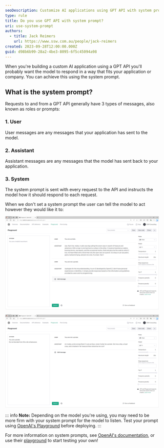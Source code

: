 ```yaml
---
seoDescription: Customize AI applications using GPT API with system prompts that fit your application or company, ensuring consistent responses and tailored interactions.
type: rule
title: Do you use GPT API with system prompt?
uri: use-system-prompt
authors:
  - title: Jack Reimers
    url: https://www.ssw.com.au/people/jack-reimers
created: 2023-09-28T12:00:00.000Z
guid: d98b6b99-28a2-4be3-8095-6f5c45094a98
---
```


When you're building a custom AI application using a GPT API you'll probably want the model to respond in a way that fits your application or company. You can achieve this using the system prompt.

<!--endintro-->

## What is the system prompt?

Requests to and from a GPT API generally have 3 types of messages, also known as roles or prompts:

### 1. User  

User messages are any messages that your application has sent to the model.

### 2. Assistant

Assistant messages are any messages that the model has sent back to your application.

### 3. System

The system prompt is sent with every request to the API and instructs the model how it should respond to each request.

When we don't set a system prompt the user can tell the model to act however they would like it to:

![Figure: GPT's responses without a system prompt](without-system-prompt.png)

![Figure: Responses with a system prompt](with-system-prompt.png)

::: info
**Note:** Depending on the model you're using, you may need to be more firm with your system prompt for the model to listen. Test your prompt using [OpenAI's Playground](https://platform.openai.com/playground) before deploying.
:::

For more information on system prompts, see [OpenAI's documentation](https://platform.openai.com/docs/guides/gpt-best-practices/strategy-write-clear-instructions), or use their [playground](https://platform.openai.com/playground) to start testing your own!
